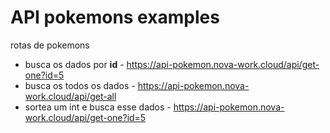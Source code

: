 # API pokemons examples

rotas de pokemons
  -  busca os dados por **id**
    -  https://api-pokemon.nova-work.cloud/api/get-one?id=5
  -  busca os todos os dados 
    -  https://api-pokemon.nova-work.cloud/api/get-all
  -  sortea um int e busca esse dados
    -  https://api-pokemon.nova-work.cloud/api/get-one?id=5

